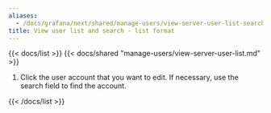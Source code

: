 ```yaml
---
aliases:
  - /docs/grafana/next/shared/manage-users/view-server-user-list-search/
title: View user list and search - list format
---
```


{{< docs/list >}}
{{< docs/shared "manage-users/view-server-user-list.md" >}}

1. Click the user account that you want to edit. If necessary, use the search field to find the account.

{{< /docs/list >}}
